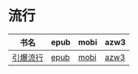 # 流行

| 书名 | epub | mobi | azw3 |
| --- | --- | --- | --- |
| [引爆流行](http://ct.dalanmei.com/f/31084289-572115689-a841ff) | [epub](http://ct.dalanmei.com/f/31084289-572115689-a841ff) | [mobi](http://ct.dalanmei.com/f/31084289-571705674-a8c170) | [azw3](http://ct.dalanmei.com/f/31084289-572139525-4cfd4f) |
